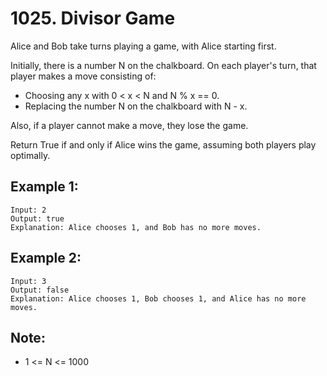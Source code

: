 # 1025. Divisor Game

Alice and Bob take turns playing a game, with Alice starting first.

Initially, there is a number N on the chalkboard.  On each player's turn, that player makes a move consisting of:

* Choosing any x with 0 < x < N and N % x == 0.
* Replacing the number N on the chalkboard with N - x.

Also, if a player cannot make a move, they lose the game.

Return True if and only if Alice wins the game, assuming both players play optimally.

## Example 1:

```
Input: 2
Output: true
Explanation: Alice chooses 1, and Bob has no more moves.
```

## Example 2:

```
Input: 3
Output: false
Explanation: Alice chooses 1, Bob chooses 1, and Alice has no more moves.
```

## Note:

* 1 <= N <= 1000